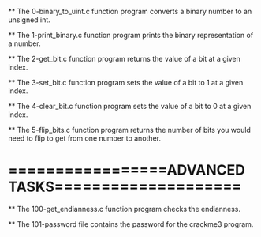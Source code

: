** The 0-binary_to_uint.c function program converts a binary number to an unsigned int.

** The 1-print_binary.c function program prints the binary representation of a number.

** The 2-get_bit.c function program returns the value of a bit at a given index.

** The 3-set_bit.c function program sets the value of a bit to 1 at a given index.

** The 4-clear_bit.c function program sets the value of a bit to 0 at a given index.

** The 5-flip_bits.c function program returns the number of bits you would need to flip to get from one number to another.

=================ADVANCED TASKS====================
===================================================

** The 100-get_endianness.c function program checks the endianness.

** The 101-password file contains the password for the crackme3 program.
